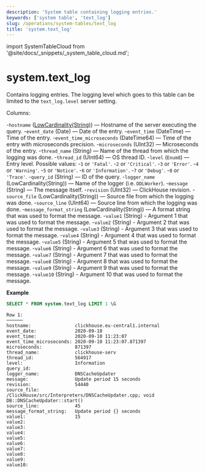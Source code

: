 ```yaml
---
description: 'System table containing logging entries.'
keywords: ['system table', 'text_log']
slug: /operations/system-tables/text_log
title: 'system.text_log'
---
```


import SystemTableCloud from '@site/docs/_snippets/_system_table_cloud.md';

# system.text_log

<SystemTableCloud/>

Contains logging entries. The logging level which goes to this table can be limited to the `text_log.level` server setting.

Columns:

-`hostname` ([LowCardinality(String)](../../sql-reference/data-types/string.md)) — Hostname of the server executing the query.
-`event_date` (Date) — Date of the entry.
-`event_time` (DateTime) — Time of the entry.
-`event_time_microseconds` (DateTime64) — Time of the entry with microseconds precision.
-`microseconds` (UInt32) — Microseconds of the entry.
-`thread_name` (String) — Name of the thread from which the logging was done.
-`thread_id` (UInt64) — OS thread ID.
-`level` (`Enum8`) — Entry level. Possible values:
-`1` or `'Fatal'`.
-`2` or `'Critical'`.
-`3` or `'Error'`.
-`4` or `'Warning'`.
-`5` or `'Notice'`.
-`6` or `'Information'`.
-`7` or `'Debug'`.
-`8` or `'Trace'`.
-`query_id` (String) — ID of the query.
-`logger_name` (LowCardinality(String)) — Name of the logger (i.e. `DDLWorker`).
-`message` (String) — The message itself.
-`revision` (UInt32) — ClickHouse revision.
-`source_file` (LowCardinality(String)) — Source file from which the logging was done.
-`source_line` (UInt64) — Source line from which the logging was done.
-`message_format_string` (LowCardinality(String)) — A format string that was used to format the message.
-`value1` (String) - Argument 1 that was used to format the message.
-`value2` (String) - Argument 2 that was used to format the message.
-`value3` (String) - Argument 3 that was used to format the message.
-`value4` (String) - Argument 4 that was used to format the message.
-`value5` (String) - Argument 5 that was used to format the message.
-`value6` (String) - Argument 6 that was used to format the message.
-`value7` (String) - Argument 7 that was used to format the message.
-`value8` (String) - Argument 8 that was used to format the message.
-`value9` (String) - Argument 9 that was used to format the message.
-`value10` (String) - Argument 10 that was used to format the message.

**Example**

```sql
SELECT * FROM system.text_log LIMIT 1 \G
```

```text
Row 1:
──────
hostname:                clickhouse.eu-central1.internal
event_date:              2020-09-10
event_time:              2020-09-10 11:23:07
event_time_microseconds: 2020-09-10 11:23:07.871397
microseconds:            871397
thread_name:             clickhouse-serv
thread_id:               564917
level:                   Information
query_id:
logger_name:             DNSCacheUpdater
message:                 Update period 15 seconds
revision:                54440
source_file:             /ClickHouse/src/Interpreters/DNSCacheUpdater.cpp; void DB::DNSCacheUpdater::start()
source_line:             45
message_format_string:   Update period {} seconds
value1:                  15
value2:                  
value3:                  
value4:                  
value5:                  
value6:                  
value7:                  
value8:                  
value9:                  
value10:                  
```

